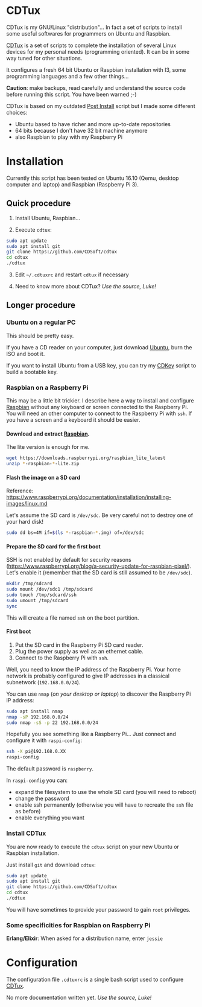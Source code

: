 # CDTux

CDTux is my GNU/Linux "distribution"...
In fact a set of scripts to install some useful softwares
for programmers on Ubuntu and Raspbian.

[CDTux]: http://cdsoft.fr/cdtux
[Post Install]: http://cdsoft.fr/pi

[CDTux] is a set of scripts to complete the installation of several Linux
devices for my personal needs (programming oriented).
It can be in some way tuned for other situations.

It configures a fresh 64 bit Ubuntu or Raspbian installation with I3,
some programming languages and a few other things...

**Caution**: make backups,
read carefully and understand the source code before running this script.
You have been warned ;-)

CDTux is based on my outdated [Post Install] script
but I made some different choices:

- Ubuntu based to have richer and more up-to-date repositories
- 64 bits because I don't have 32 bit machine anymore
- also Raspbian to play with my Raspberry Pi

Installation
============

Currently this script has been tested on
Ubuntu 16.10 (Qemu, desktop computer and laptop)
and Raspbian (Raspberry Pi 3).

## Quick procedure

1. Install Ubuntu, Raspbian...

2. Execute `cdtux`:

~~~~~~~~~~ sh
sudo apt update
sudo apt install git
git clone https://github.com/CDSoft/cdtux
cd cdtux
./cdtux
~~~~~~~~~~

3. Edit `~/.cdtuxrc` and restart `cdtux` if necessary

4. Need to know more about CDTux? *Use the source, Luke!*

## Longer procedure

### Ubuntu on a regular PC

[Ubuntu]: https://www.ubuntu.com/download
[CDKey]: http://cdsoft.fr/cdkey

This should be pretty easy.

If you have a CD reader on your computer, just download [Ubuntu],
burn the ISO and boot it.

If you want to install Ubuntu from a USB key,
you can try my [CDKey] script to build a bootable key.

### Raspbian on a Raspberry Pi

[Raspbian]: https://www.raspberrypi.org/downloads/raspbian/

This may be a little bit trickier.
I describe here a way to install and configure [Raspbian]
without any keyboard or screen connected to the Raspberry Pi.
You will need an other computer to connect to the Raspberry Pi with `ssh`.
If you have a screen and a keyboard it should be easier.

#### Download and extract [Raspbian].

The lite version is enough for me.

~~~~~~~~~~ sh
wget https://downloads.raspberrypi.org/raspbian_lite_latest
unzip *-raspbian-*-lite.zip
~~~~~~~~~~

#### Flash the image on a SD card

Reference: <https://www.raspberrypi.org/documentation/installation/installing-images/linux.md>

Let's assume the SD card is `/dev/sdc`.
Be very careful not to destroy one of your hard disk!

~~~~~~~~~~ sh
sudo dd bs=4M if=$(ls *-raspbian-*.img) of=/dev/sdc
~~~~~~~~~~

#### Prepare the SD card for the first boot

SSH is not enabled by default for security reasons (<https://www.raspberrypi.org/blog/a-security-update-for-raspbian-pixel/>).
Let's enable it (remember that the SD card is still assumed to be `/dev/sdc`).

~~~~~~~~~~ sh
mkdir /tmp/sdcard
sudo mount /dev/sdc1 /tmp/sdcard
sudo touch /tmp/sdcard/ssh
sudo umount /tmp/sdcard
sync
~~~~~~~~~~

This will create a file named `ssh` on the boot partition.

#### First boot

1. Put the SD card in the Raspberry Pi SD card reader.
2. Plug the power supply as well as an ethernet cable.
3. Connect to the Raspberry Pi with `ssh`.

Well, you need to know the IP address of the Raspberry Pi.
Your home network is probably configured to give IP addresses
in a classical subnetwork (`192.168.0.0/24`).

You can use `nmap` (*on your desktop or laptop*)
to discover the Raspberry Pi IP address:

~~~~~~~~~~ sh
sudo apt install nmap
nmap -sP 192.168.0.0/24
sudo nmap -sS -p 22 192.168.0.0/24
~~~~~~~~~~

Hopefully you see something like a Raspberry Pi...
Just connect and configure it with `raspi-config`:

~~~~~~~~~~ sh
ssh -X pi@192.168.0.XX
raspi-config
~~~~~~~~~~

The default password is `raspberry`.

In `raspi-config` you can:

- expand the filesystem to use the whole SD card (you will need to reboot)
- change the password
- enable ssh permanently (otherwise you will have to recreate the `ssh` file as before)
- enable everything you want

### Install CDTux

You are now ready to execute the `cdtux` script
on your new Ubuntu or Raspbian installation.

Just install `git` and download `cdtux`:

~~~~~~~~~~ sh
sudo apt update
sudo apt install git
git clone https://github.com/CDSoft/cdtux
cd cdtux
./cdtux
~~~~~~~~~~

You will have sometimes to provide your password to gain `root` privileges.

### Some specificities for Raspbian on Raspberry Pi

**Erlang/Elixir**: When asked for a distribution name, enter `jessie`

Configuration
=============

The configuration file `.cdtuxrc` is a single bash script used to configure [CDTux].

No more documentation written yet. *Use the source, Luke!*
